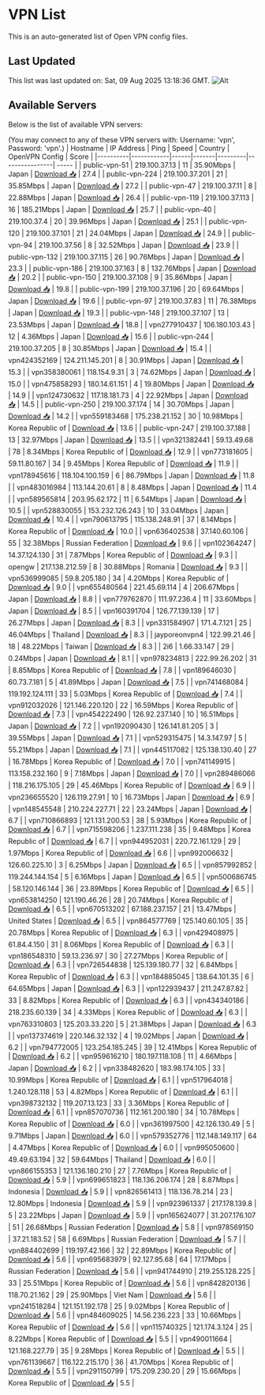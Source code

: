 # VPN List

This is an auto-generated list of Open VPN config files.

## Last Updated

This list was last updated on: Sat, 09 Aug 2025 13:18:36 GMT.
![Alt](https://repobeats.axiom.co/api/embed/186b98318ef1479477931607c1ad7d823f12451f.svg "Repobeats analytics image")

## Available Servers

Below is the list of available VPN servers:

(You may connect to any of these VPN servers with: Username: 'vpn', Password: 'vpn'.)
| Hostname | IP Address | Ping | Speed | Country | OpenVPN Config | Score |
|----------|------------|------|-------|---------|----------------| ----- |
| public-vpn-51 | 219.100.37.13 | 11 | 35.90Mbps | Japan | [Download 📥](./configs/server_0_JP.ovpn) | 27.4 |
| public-vpn-224 | 219.100.37.201 | 21 | 35.85Mbps | Japan | [Download 📥](./configs/server_1_JP.ovpn) | 27.2 |
| public-vpn-47 | 219.100.37.11 | 8 | 22.88Mbps | Japan | [Download 📥](./configs/server_2_JP.ovpn) | 26.4 |
| public-vpn-119 | 219.100.37.113 | 16 | 185.21Mbps | Japan | [Download 📥](./configs/server_3_JP.ovpn) | 25.7 |
| public-vpn-40 | 219.100.37.4 | 20 | 39.96Mbps | Japan | [Download 📥](./configs/server_4_JP.ovpn) | 25.1 |
| public-vpn-120 | 219.100.37.101 | 21 | 24.04Mbps | Japan | [Download 📥](./configs/server_5_JP.ovpn) | 24.9 |
| public-vpn-94 | 219.100.37.56 | 8 | 32.52Mbps | Japan | [Download 📥](./configs/server_6_JP.ovpn) | 23.9 |
| public-vpn-132 | 219.100.37.115 | 26 | 90.76Mbps | Japan | [Download 📥](./configs/server_7_JP.ovpn) | 23.3 |
| public-vpn-186 | 219.100.37.163 | 8 | 132.76Mbps | Japan | [Download 📥](./configs/server_8_JP.ovpn) | 20.2 |
| public-vpn-150 | 219.100.37.108 | 9 | 35.86Mbps | Japan | [Download 📥](./configs/server_9_JP.ovpn) | 19.8 |
| public-vpn-199 | 219.100.37.196 | 20 | 69.64Mbps | Japan | [Download 📥](./configs/server_10_JP.ovpn) | 19.6 |
| public-vpn-97 | 219.100.37.83 | 11 | 76.38Mbps | Japan | [Download 📥](./configs/server_11_JP.ovpn) | 19.3 |
| public-vpn-148 | 219.100.37.107 | 13 | 23.53Mbps | Japan | [Download 📥](./configs/server_12_JP.ovpn) | 18.8 |
| vpn277910437 | 106.180.103.43 | 12 | 4.36Mbps | Japan | [Download 📥](./configs/server_13_JP.ovpn) | 15.6 |
| public-vpn-244 | 219.100.37.205 | 8 | 30.85Mbps | Japan | [Download 📥](./configs/server_14_JP.ovpn) | 15.4 |
| vpn424352169 | 124.211.145.201 | 8 | 30.91Mbps | Japan | [Download 📥](./configs/server_15_JP.ovpn) | 15.3 |
| vpn358380061 | 118.154.9.31 | 3 | 74.62Mbps | Japan | [Download 📥](./configs/server_16_JP.ovpn) | 15.0 |
| vpn475858293 | 180.14.61.151 | 4 | 19.80Mbps | Japan | [Download 📥](./configs/server_17_JP.ovpn) | 14.9 |
| vpn124730632 | 117.18.181.73 | 4 | 22.92Mbps | Japan | [Download 📥](./configs/server_18_JP.ovpn) | 14.5 |
| public-vpn-250 | 219.100.37.174 | 14 | 30.70Mbps | Japan | [Download 📥](./configs/server_19_JP.ovpn) | 14.2 |
| vpn559183468 | 175.238.21.152 | 30 | 10.98Mbps | Korea Republic of | [Download 📥](./configs/server_20_KR.ovpn) | 13.6 |
| public-vpn-247 | 219.100.37.188 | 13 | 32.97Mbps | Japan | [Download 📥](./configs/server_21_JP.ovpn) | 13.5 |
| vpn321382441 | 59.13.49.68 | 78 | 8.34Mbps | Korea Republic of | [Download 📥](./configs/server_22_KR.ovpn) | 12.9 |
| vpn773181605 | 59.11.80.167 | 34 | 9.45Mbps | Korea Republic of | [Download 📥](./configs/server_23_KR.ovpn) | 11.9 |
| vpn178945616 | 118.104.100.159 | 6 | 86.79Mbps | Japan | [Download 📥](./configs/server_24_JP.ovpn) | 11.8 |
| vpn483016984 | 113.144.20.61 | 8 | 8.48Mbps | Japan | [Download 📥](./configs/server_25_JP.ovpn) | 11.4 |
| vpn589565814 | 203.95.62.172 | 11 | 6.54Mbps | Japan | [Download 📥](./configs/server_26_JP.ovpn) | 10.5 |
| vpn528830055 | 153.232.126.243 | 10 | 33.04Mbps | Japan | [Download 📥](./configs/server_27_JP.ovpn) | 10.4 |
| vpn790613795 | 115.138.248.91 | 37 | 8.14Mbps | Korea Republic of | [Download 📥](./configs/server_28_KR.ovpn) | 10.0 |
| vpn636402538 | 37.140.60.106 | 55 | 32.38Mbps | Russian Federation | [Download 📥](./configs/server_29_RU.ovpn) | 9.6 |
| vpn102364247 | 14.37.124.130 | 31 | 7.87Mbps | Korea Republic of | [Download 📥](./configs/server_30_KR.ovpn) | 9.3 |
| opengw | 217.138.212.59 | 8 | 30.88Mbps | Romania | [Download 📥](./configs/server_31_RO.ovpn) | 9.3 |
| vpn536999085 | 59.8.205.180 | 34 | 4.20Mbps | Korea Republic of | [Download 📥](./configs/server_32_KR.ovpn) | 9.0 |
| vpn655480564 | 221.45.69.114 | 4 | 206.67Mbps | Japan | [Download 📥](./configs/server_33_JP.ovpn) | 8.8 |
| vpn779762870 | 111.97.236.4 | 11 | 33.60Mbps | Japan | [Download 📥](./configs/server_34_JP.ovpn) | 8.5 |
| vpn160391704 | 126.77.139.139 | 17 | 26.27Mbps | Japan | [Download 📥](./configs/server_35_JP.ovpn) | 8.3 |
| vpn331584907 | 171.4.7.121 | 25 | 46.04Mbps | Thailand | [Download 📥](./configs/server_36_TH.ovpn) | 8.3 |
| jayporeonvpn4 | 122.99.21.46 | 18 | 48.22Mbps | Taiwan | [Download 📥](./configs/server_37_TW.ovpn) | 8.3 |
| 2i6 | 1.66.33.147 | 29 | 0.24Mbps | Japan | [Download 📥](./configs/server_38_JP.ovpn) | 8.1 |
| vpn978234813 | 222.99.26.202 | 31 | 8.85Mbps | Korea Republic of | [Download 📥](./configs/server_39_KR.ovpn) | 7.8 |
| vpn189646030 | 60.73.7.181 | 5 | 41.89Mbps | Japan | [Download 📥](./configs/server_40_JP.ovpn) | 7.5 |
| vpn741468084 | 119.192.124.111 | 33 | 5.03Mbps | Korea Republic of | [Download 📥](./configs/server_41_KR.ovpn) | 7.4 |
| vpn912032026 | 121.146.220.120 | 22 | 16.59Mbps | Korea Republic of | [Download 📥](./configs/server_42_KR.ovpn) | 7.3 |
| vpn454222490 | 126.92.237.140 | 10 | 16.51Mbps | Japan | [Download 📥](./configs/server_43_JP.ovpn) | 7.2 |
| vpn192090430 | 126.141.81.205 | 3 | 39.55Mbps | Japan | [Download 📥](./configs/server_44_JP.ovpn) | 7.1 |
| vpn529315475 | 14.3.147.97 | 5 | 55.21Mbps | Japan | [Download 📥](./configs/server_45_JP.ovpn) | 7.1 |
| vpn445117082 | 125.138.130.40 | 27 | 16.78Mbps | Korea Republic of | [Download 📥](./configs/server_46_KR.ovpn) | 7.0 |
| vpn741149915 | 113.158.232.160 | 9 | 7.18Mbps | Japan | [Download 📥](./configs/server_47_JP.ovpn) | 7.0 |
| vpn289486066 | 118.216.175.105 | 29 | 45.46Mbps | Korea Republic of | [Download 📥](./configs/server_48_KR.ovpn) | 6.9 |
| vpn236655520 | 126.119.27.91 | 10 | 16.73Mbps | Japan | [Download 📥](./configs/server_49_JP.ovpn) | 6.9 |
| vpn148545548 | 210.224.227.71 | 22 | 23.24Mbps | Japan | [Download 📥](./configs/server_50_JP.ovpn) | 6.7 |
| vpn710866893 | 121.131.200.53 | 38 | 5.93Mbps | Korea Republic of | [Download 📥](./configs/server_51_KR.ovpn) | 6.7 |
| vpn715598206 | 1.237.111.238 | 35 | 9.48Mbps | Korea Republic of | [Download 📥](./configs/server_52_KR.ovpn) | 6.7 |
| vpn944952031 | 220.72.161.129 | 29 | 1.97Mbps | Korea Republic of | [Download 📥](./configs/server_53_KR.ovpn) | 6.6 |
| vpn992006632 | 126.60.225.10 | 3 | 6.25Mbps | Japan | [Download 📥](./configs/server_54_JP.ovpn) | 6.5 |
| vpn857992852 | 119.244.144.154 | 5 | 6.16Mbps | Japan | [Download 📥](./configs/server_55_JP.ovpn) | 6.5 |
| vpn500686745 | 58.120.146.144 | 36 | 23.89Mbps | Korea Republic of | [Download 📥](./configs/server_56_KR.ovpn) | 6.5 |
| vpn653814250 | 121.190.46.26 | 28 | 20.74Mbps | Korea Republic of | [Download 📥](./configs/server_57_KR.ovpn) | 6.5 |
| vpn670513202 | 67.188.237.157 | 21 | 13.47Mbps | United States | [Download 📥](./configs/server_58_US.ovpn) | 6.5 |
| vpn864577769 | 125.140.60.105 | 35 | 20.78Mbps | Korea Republic of | [Download 📥](./configs/server_59_KR.ovpn) | 6.3 |
| vpn429408975 | 61.84.4.150 | 31 | 8.06Mbps | Korea Republic of | [Download 📥](./configs/server_60_KR.ovpn) | 6.3 |
| vpn186548310 | 59.13.236.97 | 30 | 27.27Mbps | Korea Republic of | [Download 📥](./configs/server_61_KR.ovpn) | 6.3 |
| vpn726544838 | 125.139.180.77 | 32 | 6.84Mbps | Korea Republic of | [Download 📥](./configs/server_62_KR.ovpn) | 6.3 |
| vpn184885045 | 138.64.101.35 | 6 | 64.65Mbps | Japan | [Download 📥](./configs/server_63_JP.ovpn) | 6.3 |
| vpn122939437 | 211.247.87.82 | 33 | 8.82Mbps | Korea Republic of | [Download 📥](./configs/server_64_KR.ovpn) | 6.3 |
| vpn434340186 | 218.235.60.139 | 34 | 4.33Mbps | Korea Republic of | [Download 📥](./configs/server_65_KR.ovpn) | 6.3 |
| vpn763310803 | 125.203.33.220 | 5 | 21.38Mbps | Japan | [Download 📥](./configs/server_66_JP.ovpn) | 6.3 |
| vpn137374619 | 220.146.32.132 | 4 | 19.02Mbps | Japan | [Download 📥](./configs/server_67_JP.ovpn) | 6.2 |
| vpn794772005 | 123.254.185.245 | 39 | 12.41Mbps | Korea Republic of | [Download 📥](./configs/server_68_KR.ovpn) | 6.2 |
| vpn959616210 | 180.197.118.108 | 11 | 4.66Mbps | Japan | [Download 📥](./configs/server_69_JP.ovpn) | 6.2 |
| vpn338482620 | 183.98.174.105 | 33 | 10.99Mbps | Korea Republic of | [Download 📥](./configs/server_70_KR.ovpn) | 6.1 |
| vpn517964018 | 1.240.128.118 | 53 | 4.82Mbps | Korea Republic of | [Download 📥](./configs/server_71_KR.ovpn) | 6.1 |
| vpn398732132 | 119.207.13.123 | 33 | 3.36Mbps | Korea Republic of | [Download 📥](./configs/server_72_KR.ovpn) | 6.1 |
| vpn857070736 | 112.161.200.180 | 34 | 10.78Mbps | Korea Republic of | [Download 📥](./configs/server_73_KR.ovpn) | 6.0 |
| vpn361997500 | 42.126.130.49 | 5 | 9.71Mbps | Japan | [Download 📥](./configs/server_74_JP.ovpn) | 6.0 |
| vpn579352776 | 112.148.149.117 | 64 | 4.47Mbps | Korea Republic of | [Download 📥](./configs/server_75_KR.ovpn) | 6.0 |
| vpn995050600 | 49.49.63.194 | 32 | 59.64Mbps | Thailand | [Download 📥](./configs/server_76_TH.ovpn) | 6.0 |
| vpn866155353 | 121.136.180.210 | 27 | 7.76Mbps | Korea Republic of | [Download 📥](./configs/server_77_KR.ovpn) | 5.9 |
| vpn699651823 | 118.136.206.174 | 28 | 8.87Mbps | Indonesia | [Download 📥](./configs/server_78_ID.ovpn) | 5.9 |
| vpn826561413 | 118.136.78.214 | 23 | 12.80Mbps | Indonesia | [Download 📥](./configs/server_79_ID.ovpn) | 5.9 |
| vpn923961337 | 217.178.139.8 | 5 | 23.22Mbps | Japan | [Download 📥](./configs/server_80_JP.ovpn) | 5.9 |
| vpn165624077 | 31.207.176.107 | 51 | 26.68Mbps | Russian Federation | [Download 📥](./configs/server_81_RU.ovpn) | 5.8 |
| vpn978569150 | 37.21.183.52 | 58 | 6.69Mbps | Russian Federation | [Download 📥](./configs/server_82_RU.ovpn) | 5.7 |
| vpn884402699 | 119.197.42.166 | 32 | 22.89Mbps | Korea Republic of | [Download 📥](./configs/server_83_KR.ovpn) | 5.6 |
| vpn695683979 | 92.127.95.68 | 64 | 17.17Mbps | Russian Federation | [Download 📥](./configs/server_84_RU.ovpn) | 5.6 |
| vpn941744910 | 219.255.128.225 | 33 | 25.51Mbps | Korea Republic of | [Download 📥](./configs/server_85_KR.ovpn) | 5.6 |
| vpn842820136 | 118.70.21.162 | 29 | 25.90Mbps | Viet Nam | [Download 📥](./configs/server_86_VN.ovpn) | 5.6 |
| vpn241518284 | 121.151.192.178 | 25 | 9.02Mbps | Korea Republic of | [Download 📥](./configs/server_87_KR.ovpn) | 5.6 |
| vpn484609025 | 14.56.236.223 | 33 | 10.66Mbps | Korea Republic of | [Download 📥](./configs/server_88_KR.ovpn) | 5.6 |
| vpn115740325 | 121.174.3.124 | 25 | 8.22Mbps | Korea Republic of | [Download 📥](./configs/server_89_KR.ovpn) | 5.5 |
| vpn490011664 | 121.168.227.79 | 35 | 9.28Mbps | Korea Republic of | [Download 📥](./configs/server_90_KR.ovpn) | 5.5 |
| vpn761139667 | 116.122.215.170 | 36 | 41.70Mbps | Korea Republic of | [Download 📥](./configs/server_91_KR.ovpn) | 5.5 |
| vpn291150799 | 175.209.230.20 | 29 | 15.66Mbps | Korea Republic of | [Download 📥](./configs/server_92_KR.ovpn) | 5.5 |

